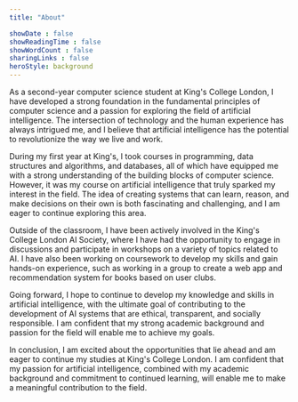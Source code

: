 ```yaml
---
title: "About"

showDate : false
showReadingTime : false
showWordCount : false
sharingLinks : false
heroStyle: background
---
```


As a second-year computer science student at King's College London, I have developed a strong foundation in the fundamental principles of computer science and a passion for exploring the field of artificial intelligence. The intersection of technology and the human experience has always intrigued me, and I believe that artificial intelligence has the potential to revolutionize the way we live and work.

During my first year at King's, I took courses in programming, data structures and algorithms, and databases, all of which have equipped me with a strong understanding of the building blocks of computer science. However, it was my course on artificial intelligence that truly sparked my interest in the field. The idea of creating systems that can learn, reason, and make decisions on their own is both fascinating and challenging, and I am eager to continue exploring this area.

Outside of the classroom, I have been actively involved in the King's College London AI Society, where I have had the opportunity to engage in discussions and participate in workshops on a variety of topics related to AI. I have also been working on coursework to develop my skills and gain hands-on experience, such as working in a group to create a web app and recommendation system for books based on user clubs.

Going forward, I hope to continue to develop my knowledge and skills in artificial intelligence, with the ultimate goal of contributing to the development of AI systems that are ethical, transparent, and socially responsible. I am confident that my strong academic background and passion for the field will enable me to achieve my goals.

In conclusion, I am excited about the opportunities that lie ahead and am eager to continue my studies at King's College London. I am confident that my passion for artificial intelligence, combined with my academic background and commitment to continued learning, will enable me to make a meaningful contribution to the field.
